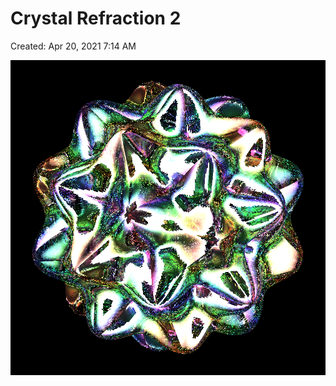 # Crystal Refraction 2

Created: Apr 20, 2021 7:14 AM

![Crystal%20Refraction%202%20ce4568486976476c973202b07dada26e/model20200427001(crystal).png](Crystal%20Refraction%202%20ce4568486976476c973202b07dada26e/model20200427001(crystal).png)